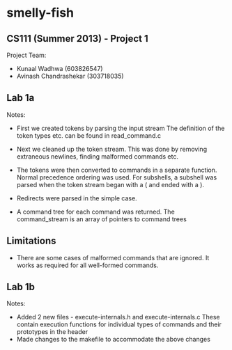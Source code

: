 smelly-fish
===========




CS111 (Summer 2013) - Project 1
-------------------------------



Project Team:
 * Kunaal Wadhwa (603826547)
 * Avinash Chandrashekar (303718035)



Lab 1a
------

Notes:

 * First we created tokens by parsing the input stream
   The definition of the token types etc. can be found in read_command.c

 * Next we cleaned up the token stream. This was done by removing extraneous
   newlines, finding malformed commands etc.

 * The tokens were then converted to commands in a separate function. Normal
   precedence ordering was used. For subshells, a subshell was parsed when the
   token stream began with a ( and ended with a ).

 * Redirects were parsed in the simple case.

 * A command tree for each command was returned. The command_stream is an 
   array of pointers to command trees


Limitations
-----------

 * There are some cases of malformed commands that are ignored. It works as
   required for all well-formed commands. 

   
 
Lab 1b
------

Notes:

 * Added 2 new files - execute-internals.h and execute-internals.c
   These contain execution functions for individual types of commands and their prototypes in the header
 * Made changes to the makefile to accommodate the above changes
 
